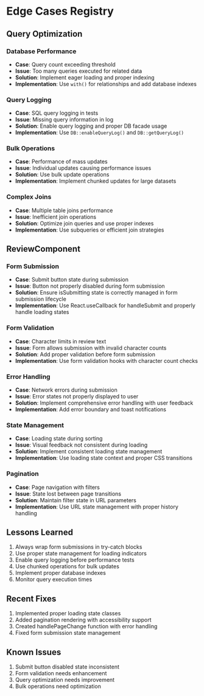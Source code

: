 # Edge Cases Registry

## Query Optimization

### Database Performance
- **Case**: Query count exceeding threshold
- **Issue**: Too many queries executed for related data
- **Solution**: Implement eager loading and proper indexing
- **Implementation**: Use `with()` for relationships and add database indexes

### Query Logging
- **Case**: SQL query logging in tests
- **Issue**: Missing query information in log
- **Solution**: Enable query logging and proper DB facade usage
- **Implementation**: Use `DB::enableQueryLog()` and `DB::getQueryLog()`

### Bulk Operations
- **Case**: Performance of mass updates
- **Issue**: Individual updates causing performance issues
- **Solution**: Use bulk update operations
- **Implementation**: Implement chunked updates for large datasets

### Complex Joins
- **Case**: Multiple table joins performance
- **Issue**: Inefficient join operations
- **Solution**: Optimize join queries and use proper indexes
- **Implementation**: Use subqueries or efficient join strategies

## ReviewComponent

### Form Submission
- **Case**: Submit button state during submission
- **Issue**: Button not properly disabled during form submission
- **Solution**: Ensure isSubmitting state is correctly managed in form submission lifecycle
- **Implementation**: Use React.useCallback for handleSubmit and properly handle loading states

### Form Validation
- **Case**: Character limits in review text
- **Issue**: Form allows submission with invalid character counts
- **Solution**: Add proper validation before form submission
- **Implementation**: Use form validation hooks with character count checks

### Error Handling
- **Case**: Network errors during submission
- **Issue**: Error states not properly displayed to user
- **Solution**: Implement comprehensive error handling with user feedback
- **Implementation**: Add error boundary and toast notifications

### State Management
- **Case**: Loading state during sorting
- **Issue**: Visual feedback not consistent during loading
- **Solution**: Implement consistent loading state management
- **Implementation**: Use loading state context and proper CSS transitions

### Pagination
- **Case**: Page navigation with filters
- **Issue**: State lost between page transitions
- **Solution**: Maintain filter state in URL parameters
- **Implementation**: Use URL state management with proper history handling

## Lessons Learned
1. Always wrap form submissions in try-catch blocks
2. Use proper state management for loading indicators
3. Enable query logging before performance tests
4. Use chunked operations for bulk updates
5. Implement proper database indexes
6. Monitor query execution times

## Recent Fixes
1. Implemented proper loading state classes
2. Added pagination rendering with accessibility support
3. Created handlePageChange function with error handling
4. Fixed form submission state management

## Known Issues
1. Submit button disabled state inconsistent
2. Form validation needs enhancement
3. Query optimization needs improvement
4. Bulk operations need optimization 